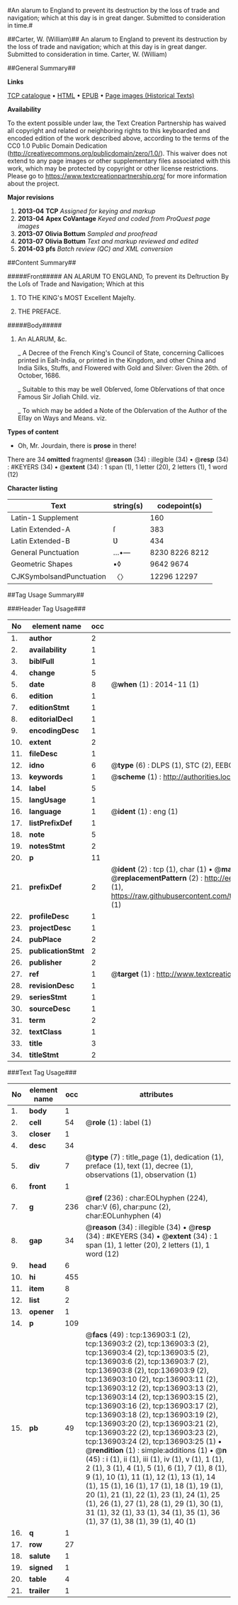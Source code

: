 #An alarum to England to prevent its destruction by the loss of trade and navigation; which at this day is in great danger. Submitted to consideration in time.#

##Carter, W. (William)##
An alarum to England to prevent its destruction by the loss of trade and navigation; which at this day is in great danger. Submitted to consideration in time.
Carter, W. (William)

##General Summary##

**Links**

[TCP catalogue](http://www.ota.ox.ac.uk/tcp/)  • 
[HTML](http://tei.it.ox.ac.uk/tcp/Texts-HTML/free/A80/A80729.html)  • 
[EPUB](http://tei.it.ox.ac.uk/tcp/Texts-EPUB/free/A80/A80729.epub) • 
[Page images (Historical Texts)](https://historicaltexts.jisc.ac.uk/eebo-99896994e)

**Availability**

To the extent possible under law, the Text Creation Partnership has waived all copyright and related or neighboring rights to this keyboarded and encoded edition of the work described above, according to the terms of the CC0 1.0 Public Domain Dedication (http://creativecommons.org/publicdomain/zero/1.0/). This waiver does not extend to any page images or other supplementary files associated with this work, which may be protected by copyright or other license restrictions. Please go to https://www.textcreationpartnership.org/ for more information about the project.

**Major revisions**

1. __2013-04__ __TCP__ *Assigned for keying and markup*
1. __2013-04__ __Apex CoVantage__ *Keyed and coded from ProQuest page images*
1. __2013-07__ __Olivia Bottum__ *Sampled and proofread*
1. __2013-07__ __Olivia Bottum__ *Text and markup reviewed and edited*
1. __2014-03__ __pfs__ *Batch review (QC) and XML conversion*

##Content Summary##

#####Front#####
AN ALARUM TO ENGLAND, To prevent its Deſtruction By the Loſs of Trade and Navigation; Which at this 
1. TO THE KING's MOST Excellent Majeſty.

1. THE PREFACE.

#####Body#####

1. An ALARUM, &c.

    _ A Decree of the French King's Council of State, concerning Callicoes printed in Eaſt-India, or printed in the Kingdom, and other China and India Silks, Stuffs, and Flowered with Gold and Silver: Given the 26th. of October, 1686.

    _ Suitable to this may be well Obſerved, ſome Obſervations of that once Famous Sir Joſiah Child. viz.

    _ To which may be added a Note of the Obſervation of the Author of the Eſſay on Ways and Means. viz.

**Types of content**

  * Oh, Mr. Jourdain, there is **prose** in there!

There are 34 **omitted** fragments! 
 @__reason__ (34) : illegible (34)  •  @__resp__ (34) : #KEYERS (34)  •  @__extent__ (34) : 1 span (1), 1 letter (20), 2 letters (1), 1 word (12)

**Character listing**


|Text|string(s)|codepoint(s)|
|---|---|---|
|Latin-1 Supplement| |160|
|Latin Extended-A|ſ|383|
|Latin Extended-B|Ʋ|434|
|General Punctuation|…•—|8230 8226 8212|
|Geometric Shapes|▪◊|9642 9674|
|CJKSymbolsandPunctuation|〈〉|12296 12297|

##Tag Usage Summary##

###Header Tag Usage###

|No|element name|occ|attributes|
|---|---|---|---|
|1.|__author__|2||
|2.|__availability__|1||
|3.|__biblFull__|1||
|4.|__change__|5||
|5.|__date__|8| @__when__ (1) : 2014-11 (1)|
|6.|__edition__|1||
|7.|__editionStmt__|1||
|8.|__editorialDecl__|1||
|9.|__encodingDesc__|1||
|10.|__extent__|2||
|11.|__fileDesc__|1||
|12.|__idno__|6| @__type__ (6) : DLPS (1), STC (2), EEBO-CITATION (1), PROQUEST (1), VID (1)|
|13.|__keywords__|1| @__scheme__ (1) : http://authorities.loc.gov/ (1)|
|14.|__label__|5||
|15.|__langUsage__|1||
|16.|__language__|1| @__ident__ (1) : eng (1)|
|17.|__listPrefixDef__|1||
|18.|__note__|5||
|19.|__notesStmt__|2||
|20.|__p__|11||
|21.|__prefixDef__|2| @__ident__ (2) : tcp (1), char (1)  •  @__matchPattern__ (2) : ([0-9\-]+):([0-9IVX]+) (1), (.+) (1)  •  @__replacementPattern__ (2) : http://eebo.chadwyck.com/downloadtiff?vid=$1&page=$2 (1), https://raw.githubusercontent.com/textcreationpartnership/Texts/master/tcpchars.xml#$1 (1)|
|22.|__profileDesc__|1||
|23.|__projectDesc__|1||
|24.|__pubPlace__|2||
|25.|__publicationStmt__|2||
|26.|__publisher__|2||
|27.|__ref__|1| @__target__ (1) : http://www.textcreationpartnership.org/docs/. (1)|
|28.|__revisionDesc__|1||
|29.|__seriesStmt__|1||
|30.|__sourceDesc__|1||
|31.|__term__|2||
|32.|__textClass__|1||
|33.|__title__|3||
|34.|__titleStmt__|2||


###Text Tag Usage###

|No|element name|occ|attributes|
|---|---|---|---|
|1.|__body__|1||
|2.|__cell__|54| @__role__ (1) : label (1)|
|3.|__closer__|1||
|4.|__desc__|34||
|5.|__div__|7| @__type__ (7) : title_page (1), dedication (1), preface (1), text (1), decree (1), observations (1), observation (1)|
|6.|__front__|1||
|7.|__g__|236| @__ref__ (236) : char:EOLhyphen (224), char:V (6), char:punc (2), char:EOLunhyphen (4)|
|8.|__gap__|34| @__reason__ (34) : illegible (34)  •  @__resp__ (34) : #KEYERS (34)  •  @__extent__ (34) : 1 span (1), 1 letter (20), 2 letters (1), 1 word (12)|
|9.|__head__|6||
|10.|__hi__|455||
|11.|__item__|8||
|12.|__list__|2||
|13.|__opener__|1||
|14.|__p__|109||
|15.|__pb__|49| @__facs__ (49) : tcp:136903:1 (2), tcp:136903:2 (2), tcp:136903:3 (2), tcp:136903:4 (2), tcp:136903:5 (2), tcp:136903:6 (2), tcp:136903:7 (2), tcp:136903:8 (2), tcp:136903:9 (2), tcp:136903:10 (2), tcp:136903:11 (2), tcp:136903:12 (2), tcp:136903:13 (2), tcp:136903:14 (2), tcp:136903:15 (2), tcp:136903:16 (2), tcp:136903:17 (2), tcp:136903:18 (2), tcp:136903:19 (2), tcp:136903:20 (2), tcp:136903:21 (2), tcp:136903:22 (2), tcp:136903:23 (2), tcp:136903:24 (2), tcp:136903:25 (1)  •  @__rendition__ (1) : simple:additions (1)  •  @__n__ (45) : i (1), ii (1), iii (1), iv (1), v (1), 1 (1), 2 (1), 3 (1), 4 (1), 5 (1), 6 (1), 7 (1), 8 (1), 9 (1), 10 (1), 11 (1), 12 (1), 13 (1), 14 (1), 15 (1), 16 (1), 17 (1), 18 (1), 19 (1), 20 (1), 21 (1), 22 (1), 23 (1), 24 (1), 25 (1), 26 (1), 27 (1), 28 (1), 29 (1), 30 (1), 31 (1), 32 (1), 33 (1), 34 (1), 35 (1), 36 (1), 37 (1), 38 (1), 39 (1), 40 (1)|
|16.|__q__|1||
|17.|__row__|27||
|18.|__salute__|1||
|19.|__signed__|1||
|20.|__table__|4||
|21.|__trailer__|1||
